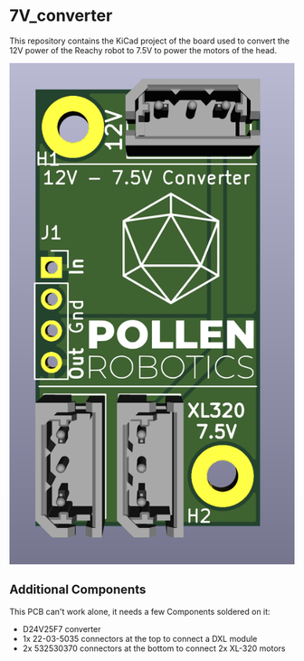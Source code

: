 # 7V_converter
This repository contains the KiCad project of the board used to convert the 12V power of the Reachy robot to 7.5V to power the motors of the head.


![7V Converter Picture](7V_converter.png)

## Additional Components

This PCB can't work alone, it needs a few Components soldered on it:
- D24V25F7 converter
- 1x 22-03-5035 connectors at the top to connect a DXL module
- 2x 532530370 connectors at the bottom to connect 2x XL-320 motors
